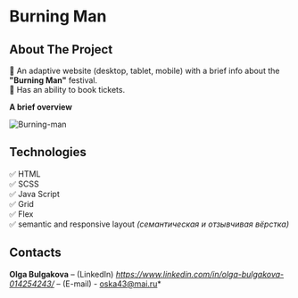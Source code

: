 # Burning Man    

## About The Project
🎊 An adaptive website (desktop, tablet, mobile) with a brief info about the **"Burning Man"** festival.    
🎫 Has an ability to book tickets.    

**A brief overview**    

![Burning-man](https://user-images.githubusercontent.com/108359930/221684908-9c4a8c8c-69d7-4c1a-95a5-332374d2dc92.jpg)


<h2>Technologies</h2>

:white_check_mark: HTML    
:white_check_mark: SCSS      
:white_check_mark: Java Script    
:white_check_mark: Grid    
:white_check_mark: Flex    
:white_check_mark: semantic and responsive layout *(семантическая и отзывчивая вёрстка)*        


<h2>Contacts</h2>

**Olga Bulgakova** – (LinkedIn) *https://www.linkedin.com/in/olga-bulgakova-014254243/* – (E-mail) - oska43@mai.ru*
